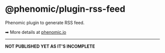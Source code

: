 # @phenomic/plugin-rss-feed

Phenomic plugin to generate RSS feed.

➡ More details at [phenomic.io](https://phenomic.io/)

---

**NOT PUBLISHED YET AS IT'S INCOMPLETE**
